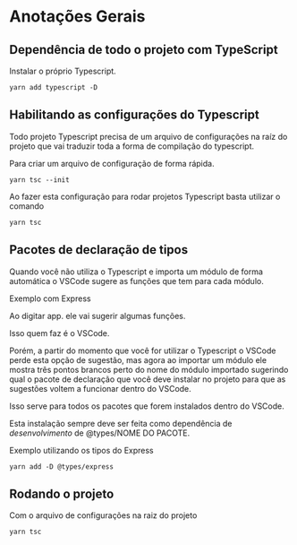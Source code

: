 # Anotações Gerais

## Dependência de todo o projeto com TypeScript

Instalar o próprio Typescript.

```
yarn add typescript -D
```

## Habilitando as configurações do Typescript

Todo projeto Typescript precisa de um arquivo de configurações na raíz do projeto que vai traduzir toda a forma de compilação do typescript.

Para criar um arquivo de configuração de forma rápida.

```
yarn tsc --init
```

Ao fazer esta configuração para rodar projetos Typescript basta utilizar o comando

```
yarn tsc
```

## Pacotes de declaração de tipos

Quando você não utiliza o Typescript e importa um módulo de forma automática o VSCode sugere as funções que tem para cada módulo.

Exemplo com Express

Ao digitar app. ele vai sugerir algumas funções.

Isso quem faz é o VSCode.

Porém, a partir do momento que você for utilizar o Typescript o VSCode perde esta opção de sugestão, mas agora ao importar um módulo ele mostra três pontos brancos perto do nome do módulo importado sugerindo qual o pacote de declaração que você deve instalar no projeto para que as sugestões voltem a funcionar dentro do VSCode.

Isso serve para todos os pacotes que forem instalados dentro do VSCode.

Esta instalação sempre deve ser feita como dependência de *desenvolvimento* de @types/NOME DO PACOTE.

Exemplo utilizando os tipos do Express

```
yarn add -D @types/express
```

## Rodando o projeto

Com o arquivo de configurações na raiz do projeto

```
yarn tsc
```


